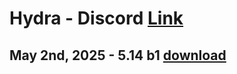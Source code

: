 # Hydra - Discord [Link](discord.gg/myECsZU4Nk)
## May 2nd, 2025 - 5.14 b1 [download](https://link-center.net/1345687/hydra-growtopia-514-mod)
